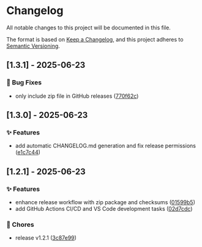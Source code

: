 # Changelog

All notable changes to this project will be documented in this file.

The format is based on [Keep a Changelog](https://keepachangelog.com/en/1.0.0/),
and this project adheres to [Semantic Versioning](https://semver.org/spec/v2.0.0.html).

## [1.3.1] - 2025-06-23

### 🐛 Bug Fixes

- only include zip file in GitHub releases ([770f62c](https://github.com/yuu1111/obsidian-discord-bridge/commit/770f62c))


## [1.3.0] - 2025-06-23

### ✨ Features

- add automatic CHANGELOG.md generation and fix release permissions ([e1c7c44](https://github.com/yuu1111/obsidian-discord-bridge/commit/e1c7c44))


## [1.2.1] - 2025-06-23

### ✨ Features

- enhance release workflow with zip package and checksums ([01599b5](https://github.com/yuu1111/obsidian-discord-bridge/commit/01599b5))
- add GitHub Actions CI/CD and VS Code development tasks ([02d7cdc](https://github.com/yuu1111/obsidian-discord-bridge/commit/02d7cdc))

### 🔧 Chores

- release v1.2.1 ([3c87e99](https://github.com/yuu1111/obsidian-discord-bridge/commit/3c87e99))

